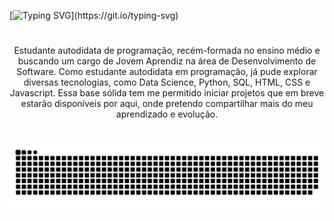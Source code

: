 [![Typing SVG](https://readme-typing-svg.demolab.com?font=Fira+Code&pause=1000&color=6DA5BD&center=true&width=435&lines=Hello+World%2C+I'm+Leticia.;Welcome+to+my+profile!)](https://git.io/typing-svg)

#

<p align="center">Estudante autodidata de programação, recém-formada no ensino médio e buscando um cargo de Jovem Aprendiz na área de Desenvolvimento de Software. Como estudante autodidata em programação, já pude explorar diversas tecnologias, como Data Science, Python, SQL, HTML, CSS e Javascript. Essa base sólida tem me permitido iniciar projetos que em breve estarão disponíveis por aqui, onde pretendo compartilhar mais do meu aprendizado e evolução.</p>

#

<picture>
  <source media="(prefers-color-scheme: dark)" srcset="https://raw.githubusercontent.com/leticiallsousa/leticiallsousa/output/github-snake-dark.svg" />
  <source media="(prefers-color-scheme: light)" srcset="https://raw.githubusercontent.com/leticiallsousa/leticiallsousa/output/github-snake.svg" />
  <img alt="github-snake" src="https://raw.githubusercontent.com/leticiallsousa/leticiallsousa/output/github-snake.svg" />
</picture>
